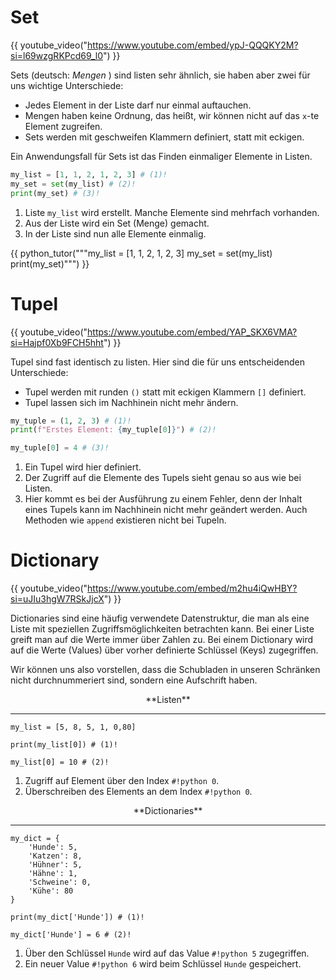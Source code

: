 # Set

{{ youtube_video("https://www.youtube.com/embed/ypJ-QQQKY2M?si=l69wzgRKPcd69_l0") }}

Sets (deutsch: _Mengen_ ) sind listen sehr ähnlich, sie haben aber zwei für uns wichtige Unterschiede:

* Jedes Element in der Liste darf nur einmal auftauchen.
* Mengen haben keine Ordnung, das heißt, wir können nicht auf das `x`-te Element zugreifen.
* Sets werden mit geschweifen Klammern definiert, statt mit eckigen.

Ein Anwendungsfall für Sets ist das Finden einmaliger Elemente in Listen.

```python
my_list = [1, 1, 2, 1, 2, 3] # (1)!
my_set = set(my_list) # (2)!
print(my_set) # (3)!
```

1. Liste `my_list` wird erstellt. Manche Elemente sind mehrfach vorhanden.
2. Aus der Liste wird ein Set (Menge) gemacht.
3. In der Liste sind nun alle Elemente einmalig.

{{ python_tutor("""my_list = [1, 1, 2, 1, 2, 3]
my_set = set(my_list)
print(my_set)""") }}

# Tupel

{{ youtube_video("https://www.youtube.com/embed/YAP_SKX6VMA?si=Hajpf0Xb9FCH5hht") }}

Tupel sind fast identisch zu listen. Hier sind die für uns entscheidenden Unterschiede:

* Tupel werden mit runden `()` statt mit eckigen Klammern `[]` definiert.
* Tupel lassen sich im Nachhinein nicht mehr ändern.

```python
my_tuple = (1, 2, 3) # (1)!
print(f"Erstes Element: {my_tuple[0]}") # (2)!

my_tuple[0] = 4 # (3)! 
```

1. Ein Tupel wird hier definiert.
2. Der Zugriff auf die Elemente des Tupels sieht genau so aus wie bei Listen.
3. Hier kommt es bei der Ausführung zu einem Fehler, denn der Inhalt eines Tupels kann im Nachhinein nicht mehr geändert werden. Auch Methoden wie `append` existieren nicht bei Tupeln.

# Dictionary

{{ youtube_video("https://www.youtube.com/embed/m2hu4iQwHBY?si=uJIu3hgW7RSkJjcX") }}

Dictionaries sind eine häufig verwendete Datenstruktur, die man als eine Liste mit speziellen Zugriffsmöglichkeiten betrachten kann.
Bei einer Liste greift man auf die Werte immer über Zahlen zu. Bei einem Dictionary wird auf die Werte (Values) über 
vorher definierte Schlüssel (Keys) zugegriffen.

Wir können uns also vorstellen, dass die Schubladen in unseren Schränken nicht durchnummeriert sind, sondern eine Aufschrift haben.

<!-- Laden der model-viewer Bibliothek -->
<script type="module" src="https://unpkg.com/@google/model-viewer/dist/model-viewer.min.js"></script>
<script nomodule src="https://unpkg.com/@google/model-viewer/dist/model-viewer-legacy.js"></script>

<div class="grid cards" markdown>

<div markdown>
<p style="text-align:center;" markdown>**Listen**</p>

---

<model-viewer 
    src="../list.glb" 
    alt="Ein 3D-Modell"
    camera-orbit="-15deg 80deg 2m" 
    disable-zoom 
    camera-controls
    style="width: 100%; height: 300px;">
</model-viewer>
```{ .python }
my_list = [5, 8, 5, 1, 0,80]

print(my_list[0]) # (1)!

my_list[0] = 10 # (2)!
```

1. Zugriff auf Element über den Index `#!python 0`.
2. Überschreiben des Elements an dem Index `#!python 0`.

</div>

<div markdown>
<p style="text-align:center;" markdown>**Dictionaries**</p>

---

<model-viewer 
    src="../dict.glb" 
    alt="Ein 3D-Modell"
    camera-orbit="15deg 80deg 2m" 
    disable-zoom 
    camera-controls
    style="width: 100%; height: 300px;">
</model-viewer>
```{ .python }
my_dict = {
    'Hunde': 5,
    'Katzen': 8,
    'Hühner': 5,
    'Hähne': 1,
    'Schweine': 0,
    'Kühe': 80
}

print(my_dict['Hunde']) # (1)!

my_dict['Hunde'] = 6 # (2)!
```

1. Über den Schlüssel `Hunde` wird auf das Value `#!python 5` zugegriffen.
2. Ein neuer Value `#!python 6` wird beim Schlüssel `Hunde` gespeichert. 
</div>
</div>
